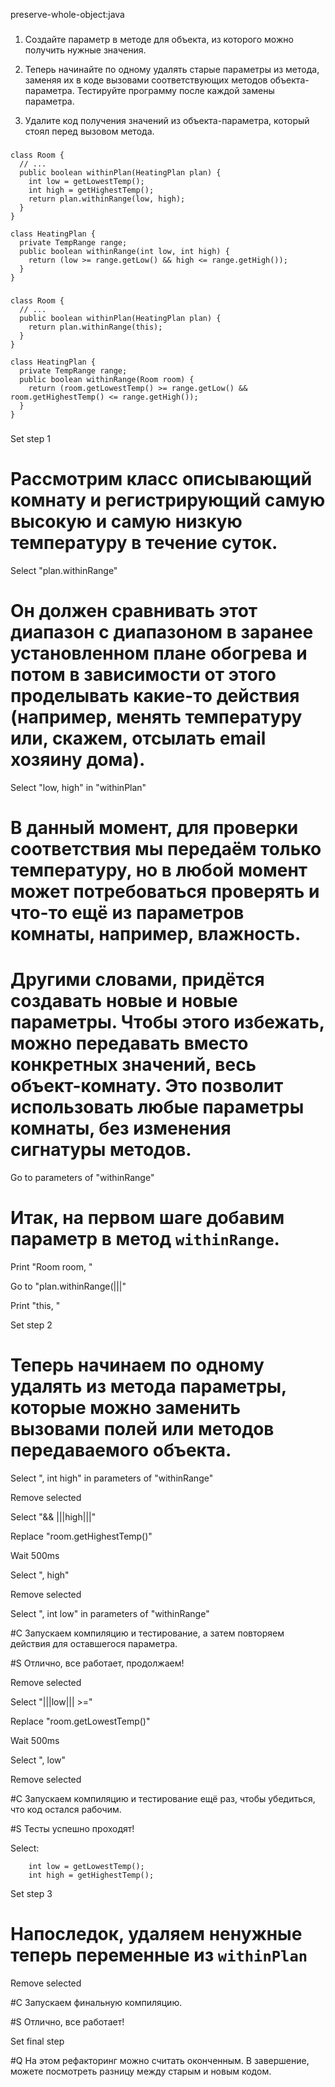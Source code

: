 preserve-whole-object:java

###

1. Создайте параметр в методе для объекта, из которого можно получить нужные значения.

2. Теперь начинайте по одному удалять старые параметры из метода, заменяя их в коде вызовами соответствующих методов объекта-параметра. Тестируйте программу после каждой замены параметра.

3. Удалите код получения значений из объекта-параметра, который стоял перед вызовом метода.



###

```
class Room {
  // ...
  public boolean withinPlan(HeatingPlan plan) {
    int low = getLowestTemp();
    int high = getHighestTemp();
    return plan.withinRange(low, high);
  }
}

class HeatingPlan {
  private TempRange range;
  public boolean withinRange(int low, int high) {
    return (low >= range.getLow() && high <= range.getHigh());
  }
}
```

###

```
class Room {
  // ...
  public boolean withinPlan(HeatingPlan plan) {
    return plan.withinRange(this);
  }
}

class HeatingPlan {
  private TempRange range;
  public boolean withinRange(Room room) {
    return (room.getLowestTemp() >= range.getLow() && room.getHighestTemp() <= range.getHigh());
  }
}
```

###

Set step 1

# Рассмотрим класс описывающий комнату и регистрирующий самую высокую и самую низкую температуру в течение суток.

Select "plan.withinRange"

# Он должен сравнивать этот диапазон с диапазоном в заранее установленном плане обогрева и потом в зависимости от этого проделывать какие-то действия (например, менять температуру или, скажем, отсылать email хозяину дома).

Select "low, high" in "withinPlan"

# В данный момент, для проверки соответствия мы передаём только температуру, но в любой момент может потребоваться проверять и что-то ещё из параметров комнаты, например, влажность.

# Другими словами, придётся создавать новые и новые параметры. Чтобы этого избежать, можно передавать вместо конкретных значений, весь объект-комнату. Это позволит использовать любые параметры комнаты, без изменения сигнатуры методов.

Go to parameters of "withinRange"

# Итак, на первом шаге добавим параметр в метод <code>withinRange</code>.

Print "Room room, "

Go to "plan.withinRange(|||"

Print "this, "

Set step 2

# Теперь начинаем по одному удалять из метода параметры, которые можно заменить вызовами полей или методов передаваемого объекта.

Select ", int high" in parameters of "withinRange"

Remove selected

Select "&& |||high|||"

Replace "room.getHighestTemp()"

Wait 500ms

Select ", high"

Remove selected


Select ", int low" in parameters of "withinRange"

#C Запускаем компиляцию и тестирование, а затем повторяем действия для оставшегося параметра.

#S Отлично, все работает, продолжаем!

Remove selected

Select "|||low||| >="

Replace "room.getLowestTemp()"

Wait 500ms

Select ", low"

Remove selected


#C Запускаем компиляцию и тестирование ещё раз, чтобы убедиться, что код остался рабочим.

#S Тесты успешно проходят!

Select:
```
    int low = getLowestTemp();
    int high = getHighestTemp();

```

Set step 3

# Напоследок, удаляем ненужные теперь переменные из <code>withinPlan</code>

Remove selected

#C Запускаем финальную компиляцию.

#S Отлично, все работает!

Set final step

#Q На этом рефакторинг можно считать оконченным. В завершение, можете посмотреть разницу между старым и новым кодом.